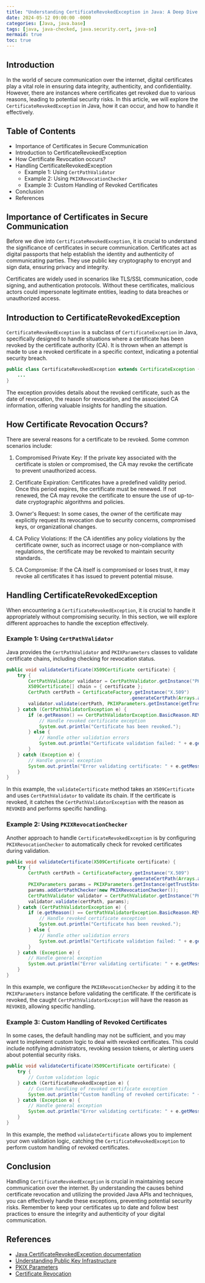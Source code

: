 ```yaml
---
title: "Understanding CertificateRevokedException in Java: A Deep Dive Into Handling Revoked Certificates"
date: 2024-05-12 09:00:00 -0000
categories: [Java, java.base]
tags: [java, java-checked, java.security.cert, java-se]
mermaid: true
toc: true
---
```



## Introduction
In the world of secure communication over the internet, digital certificates play a vital role in ensuring data integrity, authenticity, and confidentiality. However, there are instances where certificates get revoked due to various reasons, leading to potential security risks. In this article, we will explore the `CertificateRevokedException` in Java, how it can occur, and how to handle it effectively.

## Table of Contents
- Importance of Certificates in Secure Communication
- Introduction to CertificateRevokedException
- How Certificate Revocation occurs?
- Handling CertificateRevokedException
  - Example 1: Using `CertPathValidator`
  - Example 2: Using `PKIXRevocationChecker`
  - Example 3: Custom Handling of Revoked Certificates
- Conclusion
- References

## Importance of Certificates in Secure Communication
Before we dive into `CertificateRevokedException`, it is crucial to understand the significance of certificates in secure communication. Certificates act as digital passports that help establish the identity and authenticity of communicating parties. They use public key cryptography to encrypt and sign data, ensuring privacy and integrity.

Certificates are widely used in scenarios like TLS/SSL communication, code signing, and authentication protocols. Without these certificates, malicious actors could impersonate legitimate entities, leading to data breaches or unauthorized access.

## Introduction to CertificateRevokedException
`CertificateRevokedException` is a subclass of `CertificateException` in Java, specifically designed to handle situations where a certificate has been revoked by the certificate authority (CA). It is thrown when an attempt is made to use a revoked certificate in a specific context, indicating a potential security breach.

```java
public class CertificateRevokedException extends CertificateException {
    ...
}
```

The exception provides details about the revoked certificate, such as the date of revocation, the reason for revocation, and the associated CA information, offering valuable insights for handling the situation.

## How Certificate Revocation Occurs?
There are several reasons for a certificate to be revoked. Some common scenarios include:

1. Compromised Private Key: If the private key associated with the certificate is stolen or compromised, the CA may revoke the certificate to prevent unauthorized access.

2. Certificate Expiration: Certificates have a predefined validity period. Once this period expires, the certificate must be renewed. If not renewed, the CA may revoke the certificate to ensure the use of up-to-date cryptographic algorithms and policies.

3. Owner's Request: In some cases, the owner of the certificate may explicitly request its revocation due to security concerns, compromised keys, or organizational changes.

4. CA Policy Violations: If the CA identifies any policy violations by the certificate owner, such as incorrect usage or non-compliance with regulations, the certificate may be revoked to maintain security standards.

5. CA Compromise: If the CA itself is compromised or loses trust, it may revoke all certificates it has issued to prevent potential misuse.

## Handling CertificateRevokedException
When encountering a `CertificateRevokedException`, it is crucial to handle it appropriately without compromising security. In this section, we will explore different approaches to handle the exception effectively.

### Example 1: Using `CertPathValidator`
Java provides the `CertPathValidator` and `PKIXParameters` classes to validate certificate chains, including checking for revocation status.

```java
public void validateCertificate(X509Certificate certificate) {
    try {
        CertPathValidator validator = CertPathValidator.getInstance("PKIX");
        X509Certificate[] chain = { certificate };
        CertPath certPath = CertificateFactory.getInstance("X.509")
                                             .generateCertPath(Arrays.asList(chain));
        validator.validate(certPath, PKIXParameters.getInstance(getTrustStore()));
    } catch (CertPathValidatorException e) {
        if (e.getReason() == CertPathValidatorException.BasicReason.REVOKED) {
            // Handle revoked certificate exception
            System.out.println("Certificate has been revoked.");
        } else {
            // Handle other validation errors
            System.out.println("Certificate validation failed: " + e.getMessage());
        }
    } catch (Exception e) {
        // Handle general exception
        System.out.println("Error validating certificate: " + e.getMessage());
    }
}
```

In this example, the `validateCertificate` method takes an `X509Certificate` and uses `CertPathValidator` to validate its chain. If the certificate is revoked, it catches the `CertPathValidatorException` with the reason as `REVOKED` and performs specific handling.

### Example 2: Using `PKIXRevocationChecker`
Another approach to handle `CertificateRevokedException` is by configuring `PKIXRevocationChecker` to automatically check for revoked certificates during validation.

```java
public void validateCertificate(X509Certificate certificate) {
    try {
        CertPath certPath = CertificateFactory.getInstance("X.509")
                                             .generateCertPath(Arrays.asList(certificate));
        PKIXParameters params = PKIXParameters.getInstance(getTrustStore());
        params.addCertPathChecker(new PKIXRevocationChecker());
        CertPathValidator validator = CertPathValidator.getInstance("PKIX");
        validator.validate(certPath, params);
    } catch (CertPathValidatorException e) {
        if (e.getReason() == CertPathValidatorException.BasicReason.REVOKED) {
            // Handle revoked certificate exception
            System.out.println("Certificate has been revoked.");
        } else {
            // Handle other validation errors
            System.out.println("Certificate validation failed: " + e.getMessage());
        }
    } catch (Exception e) {
        // Handle general exception
        System.out.println("Error validating certificate: " + e.getMessage());
    }
}
```

In this example, we configure the `PKIXRevocationChecker` by adding it to the `PKIXParameters` instance before validating the certificate. If the certificate is revoked, the caught `CertPathValidatorException` will have the reason as `REVOKED`, allowing specific handling.

### Example 3: Custom Handling of Revoked Certificates
In some cases, the default handling may not be sufficient, and you may want to implement custom logic to deal with revoked certificates. This could include notifying administrators, revoking session tokens, or alerting users about potential security risks.

```java
public void validateCertificate(X509Certificate certificate) {
    try {
        // Custom validation logic
    } catch (CertificateRevokedException e) {
        // Custom handling of revoked certificate exception
        System.out.println("Custom handling of revoked certificate: " + e.getMessage());
    } catch (Exception e) {
        // Handle general exception
        System.out.println("Error validating certificate: " + e.getMessage());
    }
}
```

In this example, the method `validateCertificate` allows you to implement your own validation logic, catching the `CertificateRevokedException` to perform custom handling of revoked certificates.

## Conclusion
Handling `CertificateRevokedException` is crucial in maintaining secure communication over the internet. By understanding the causes behind certificate revocation and utilizing the provided Java APIs and techniques, you can effectively handle these exceptions, preventing potential security risks. Remember to keep your certificates up to date and follow best practices to ensure the integrity and authenticity of your digital communication.

## References
- [Java CertificateRevokedException documentation](https://docs.oracle.com/en/java/javase/11/docs/api/java.base/javax/security/cert/CertificateRevokedException.html)
- [Understanding Public Key Infrastructure](https://www.webopedia.com/TERM/P/public_key_infrastructure.html)
- [PKIX Parameters](https://docs.oracle.com/en/java/javase/11/docs/api/java.base/java/security/cert/PKIXParameters.html)
- [Certificate Revocation](https://en.wikipedia.org/wiki/Revocation_list)
